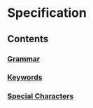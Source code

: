 # Specification

## Contents

### [Grammar](/spec/grammar.md)
### [Keywords](/spec/keywords.md)
### [Special Characters](/spec/special_characters.md)
